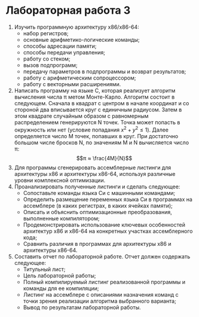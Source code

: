 # Лабораторная работа 3
1. Изучить программную архитектуру x86/x86-64:
   + набор регистров;
   + основные арифметико-логические команды;
   + способы адресации памяти;
   + способы передачи управления;
   + работу со стеком;
   + вызов подпрограмм;
   + передачу параметров в подпрограммы и возврат результатов;
   + работу с арифметическим сопроцессором;
   + работу с векторными расширениями.
2. Написать программу на языке C, которая реализует алгоритм вычисления числа π метом Монте-Карло. Алгоритм состоит в следующем. Сначала в квадрат с центром в начале координат и со стороной два вписывается круг с единичным радиусом. Затем в этом квадрате случайным образом с pавномерным распределением генерируются N точек. Точка может попасть в окружность или нет (условие попадания $x^2 + y^2 ≤ 1$). Далее определяется число M точек, попавших в круг. При достаточно большом числе бросков N, по значениям M и N вычисляется число π:
$$π ≈ \frac{4M}{N}$$
3. Для программы сгенерировать ассемблерные листинги для архитектуры x86 и архитектуры x86-64, используя различные уровни комплексной оптимизации.
4. Проанализировать полученные листинги и сделать следующее:
   + Сопоставьте команды языка Си с машинными командами;
   + Определить размещение переменных языка Си в программах на ассемблере (в каких регистрах, в каких ячейках памяти);
   + Описать и объяснить оптимизационные преобразования,
   выполненные компилятором;
   + Продемонстрировать использование ключевых особенностей архитектур x86 и x86-64 на конкретных участках ассемблерного кода;
   + Сравнить различия в программах для архитектуры x86 и архитектуры x86-64.
5. Составить отчет по лабораторной работе. Отчет должен содержать следующее:
   + Титульный лист;
   + Цель лабораторной работы;
   + Полный компилируемый листинг реализованной программы и команды для ее компиляции;
   + Листинг на ассемблере с описаниями назначения команд с точки зрения реализации алгоритма выбранного варианта;
   + Вывод по результатам лабораторной работы.
